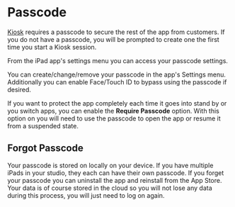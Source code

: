 # Passcode

[Kiosk](../concepts/kiosk.md) requires a passcode to secure the rest of the app from customers. If you do not have a passcode, you will be prompted to create one the first time you start a Kiosk session.

From the iPad app's settings menu you can access your passcode settings.

You can create/change/remove your passcode in the app's Settings menu. Additionally you can enable Face/Touch ID to bypass using the passcode if desired.

If you want to protect the app completely each time it goes into stand by or you switch apps, you can enable the **Require Passcode** option. With this option on you will need to use the passcode to open the app or resume it from a suspended state.

## Forgot Passcode

Your passcode is stored on locally on your device. If you have multiple iPads in your studio, they each can have their own passcode. If you forget your passcode you can uninstall the app and reinstall from the App Store. Your data is of course stored in the cloud so you will not lose any data during this process, you will just need to log on again.